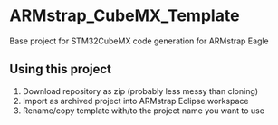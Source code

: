 # ARMstrap_CubeMX_Template
Base project for STM32CubeMX code generation for ARMstrap Eagle

## Using this project
1. Download repository as zip (probably less messy than cloning)
2. Import as archived project into ARMstrap Eclipse workspace
3. Rename/copy template with/to the project name you want to use
